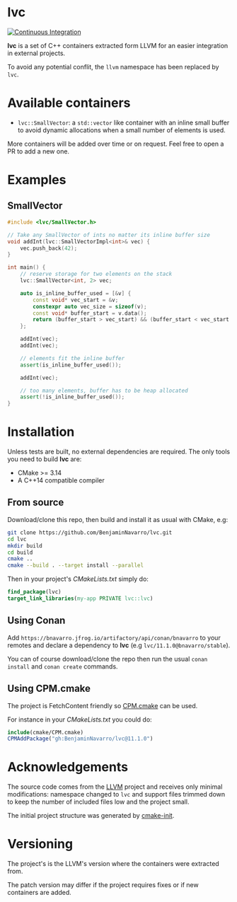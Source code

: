 # lvc

[![Continuous Integration](https://github.com/BenjaminNavarro/lvc/actions/workflows/ci.yml/badge.svg)](https://github.com/BenjaminNavarro/lvc/actions/workflows/ci.yml)

**lvc** is a set of C++ containers extracted form LLVM for an easier integration in external projects.

To avoid any potential conflit, the `llvm` namespace has been replaced by `lvc`.

# Available containers
 - `lvc::SmallVector`: a `std::vector` like container with an inline small buffer to avoid dynamic allocations when a small number of elements is used.

More containers will be added over time or on request. Feel free to open a PR to add a new one.

# Examples

## SmallVector

```cpp
#include <lvc/SmallVector.h>

// Take any SmallVector of ints no matter its inline buffer size
void addInt(lvc::SmallVectorImpl<int>& vec) {
    vec.push_back(42);
}

int main() {
    // reserve storage for two elements on the stack
    lvc::SmallVector<int, 2> vec;

    auto is_inline_buffer_used = [&v] {
        const void* vec_start = &v;
        constexpr auto vec_size = sizeof(v);
        const void* buffer_start = v.data();
        return (buffer_start > vec_start) && (buffer_start < vec_start + size);
    };

    addInt(vec);
    addInt(vec);

    // elements fit the inline buffer
    assert(is_inline_buffer_used());

    addInt(vec);

    // too many elements, buffer has to be heap allocated
    assert(!is_inline_buffer_used());
}
```

# Installation

Unless tests are built, no external dependencies are required. 
The only tools you need to build **lvc** are:
 - CMake >= 3.14
 - A C++14 compatible compiler

## From source

Download/clone this repo, then build and install it as usual with CMake, e.g:
```bash
git clone https://github.com/BenjaminNavarro/lvc.git
cd lvc
mkdir build
cd build
cmake ..
cmake --build . --target install --parallel
```

Then in your project's *CMakeLists.txt* simply do:
```cmake
find_package(lvc)
target_link_libraries(my-app PRIVATE lvc::lvc)
```

## Using Conan

Add `https://bnavarro.jfrog.io/artifactory/api/conan/bnavarro` to your remotes and declare a dependency to **lvc** (e.g `lvc/11.1.0@bnavarro/stable`).

You can of course download/clone the repo then run the usual `conan install` and `conan create` commands.

## Using CPM.cmake

The project is FetchContent friendly so [CPM.cmake](https://github.com/cpm-cmake/CPM.cmake) can be used.

For instance in your *CMakeLists.txt* you could do:
```cmake
include(cmake/CPM.cmake)
CPMAddPackage("gh:BenjaminNavarro/lvc@11.1.0")
```

# Acknowledgements

The source code comes from the [LLVM](https://github.com/llvm/llvm-project) project and receives only minimal modifications: namespace changed to `lvc` and support files trimmed down to keep the number of included files low and the project small.

The initial project structure was generated by [cmake-init](https://github.com/friendlyanon/cmake-init).

# Versioning

The project's is the LLVM's version where the containers were extracted from.

The patch version may differ if the project requires fixes or if new containers are added.